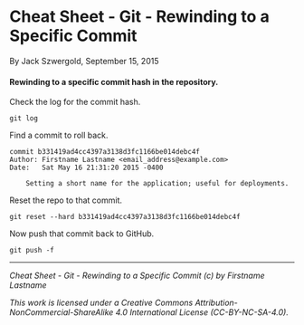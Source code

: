 # Cheat Sheet - Git - Rewinding to a Specific Commit

By Jack Szwergold, September 15, 2015

#### Rewinding to a specific commit hash in the repository.

Check the log for the commit hash.

    git log

Find a commit to roll back.

	commit b331419ad4cc4397a3138d3fc1166be014debc4f
	Author: Firstname Lastname <email_address@example.com>
	Date:   Sat May 16 21:31:20 2015 -0400
	
	    Setting a short name for the application; useful for deployments.

Reset the repo to that commit.

    git reset --hard b331419ad4cc4397a3138d3fc1166be014debc4f

Now push that commit back to GitHub.

    git push -f

***

*Cheat Sheet - Git - Rewinding to a Specific Commit (c) by Firstname Lastname*

*This work is licensed under a Creative Commons Attribution-NonCommercial-ShareAlike 4.0 International License (CC-BY-NC-SA-4.0).*
